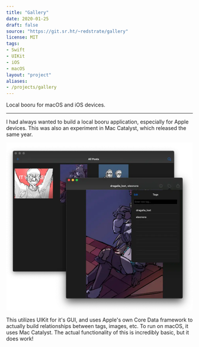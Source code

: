 ```yaml
---
title: "Gallery"
date: 2020-01-25
draft: false
source: "https://git.sr.ht/~redstrate/gallery"
license: MIT
tags:
- Swift
- UIKit
- iOS
- macOS
layout: "project"
aliases:
- /projects/gallery
---
```


Local booru for macOS and iOS devices.

<!--more-->
---

I had always wanted to build a local booru application, especially for Apple devices. This was also an experiment in Mac Catalyst, which released the same year.

![Screenshot of the main user interface](showcase.webp)

This utilizes UIKit for it's GUI, and uses Apple's own Core Data framework to actually build relationships between tags, images, etc. To run on macOS, it uses Mac Catalyst. The actual functionality of this is incredibly basic, but it does work!
